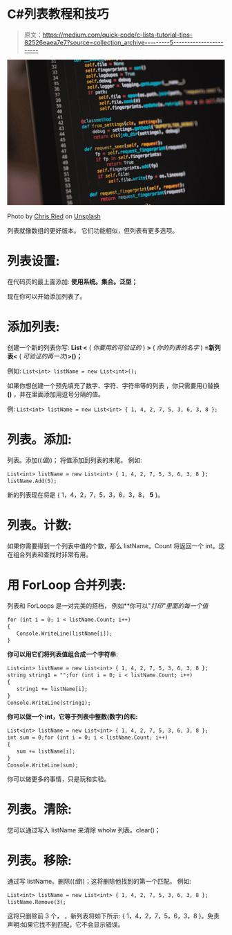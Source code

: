 # C#列表教程和技巧

> 原文：<https://medium.com/quick-code/c-lists-tutorial-tips-82526eaea7e7?source=collection_archive---------5----------------------->

![](img/3715c849274e6deec6bff0ee5531c61d.png)

Photo by [Chris Ried](https://unsplash.com/es/@cdr6934?utm_source=medium&utm_medium=referral) on [Unsplash](https://unsplash.com?utm_source=medium&utm_medium=referral)

列表就像数组的更好版本。
它们功能相似，但列表有更多选项。

# 列表设置:

在代码页的最上面添加:
**使用系统。集合。泛型；**

现在你可以开始添加列表了。

# 添加列表:

创建一个新的列表你写:
**List <** ( *你要用的可验证的* ) **>** ( *你的列表的名字* ) **=新列表<** ( *可验证的再一次*)**>()；**

例如:
`List<int> listName = new List<int>();`

如果你想创建一个预先填充了数字、字符、字符串等的列表
，你只需要用{}替换 **()** ，并在里面添加用逗号分隔的值。

例:
`List<int> listName = new List<int> { 1, 4, 2, 7, 5, 3, 6, 3, 8 };`

# 列表。添加:

列表。添加((*值*))；
将值添加到列表的末尾。
例如:

```
List<int> listName = new List<int> { 1, 4, 2, 7, 5, 3, 6, 3, 8 };
listName.Add(5);
```

新的列表现在将是
{ 1，4，2，7，5，3，6，3，8， **5** }。

# 列表。计数:

如果你需要得到一个列表中值的个数，那么
listName。Count 将返回一个 int。这在组合列表和查找时非常有用。

# 用 ForLoop 合并列表:

列表和 ForLoops 是一对完美的搭档，
例如**你可以"*打印"*里面的每一个值**

```
for (int i = 0; i < listName.Count; i++)
{
   Console.WriteLine(listName[i]);
}
```

**你可以用它们将列表值组合成一个字符串:**

```
List<int> listName = new List<int> { 1, 4, 2, 7, 5, 3, 6, 3, 8 };
string string1 = "";for (int i = 0; i < listName.Count; i++)
{
   string1 += listName[i];
}
Console.WriteLine(string1);
```

**你可以做一个 int，它等于列表中整数(数字)的和:**

```
List<int> listName = new List<int> { 1, 4, 2, 7, 5, 3, 6, 3, 8 };
int sum = 0;for (int i = 0; i < listName.Count; i++)
{
   sum += listName[i];
}
Console.WriteLine(sum);
```

你可以做更多的事情，只是玩和实验。

# 列表。清除:

您可以通过写入 listName 来清除 wholw 列表。clear()；

# 列表。移除:

通过写 listName。删除((*值*))；这将删除他找到的第一个匹配。
例如:

```
List<int> listName = new List<int> { 1, 4, 2, 7, 5, 3, 6, 3, 8 };
listName.Remove(3);
```

这将只删除前 3 个，
，新列表将如下所示:
{ 1，4，2，7，5，6，3，8 }。免责声明:如果它找不到匹配，它不会显示错误。